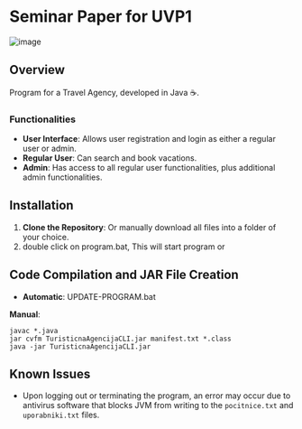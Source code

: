 # Seminar Paper for UVP1
![image](https://user-images.githubusercontent.com/71169333/164452151-1be739a8-f590-4c0c-8263-4d1fc9b4080d.png)

## Overview

Program for a Travel Agency, developed in Java ☕.

### Functionalities

- **User Interface**: Allows user registration and login as either a regular user or admin.
- **Regular User**: Can search and book vacations.
- **Admin**: Has access to all regular user functionalities, plus additional admin functionalities.

## Installation
1. **Clone the Repository**:  Or manually download all files into a folder of your choice.
2. double click on program.bat, This will start program or

## Code Compilation and JAR File Creation

- **Automatic**:  UPDATE-PROGRAM.bat

**Manual**:  

```
javac *.java
jar cvfm TuristicnaAgencijaCLI.jar manifest.txt *.class
java -jar TuristicnaAgencijaCLI.jar
```
## Known Issues
- Upon logging out or terminating the program, an error may occur due to antivirus software that blocks JVM from writing to the `pocitnice.txt` and `uporabniki.txt` files.

